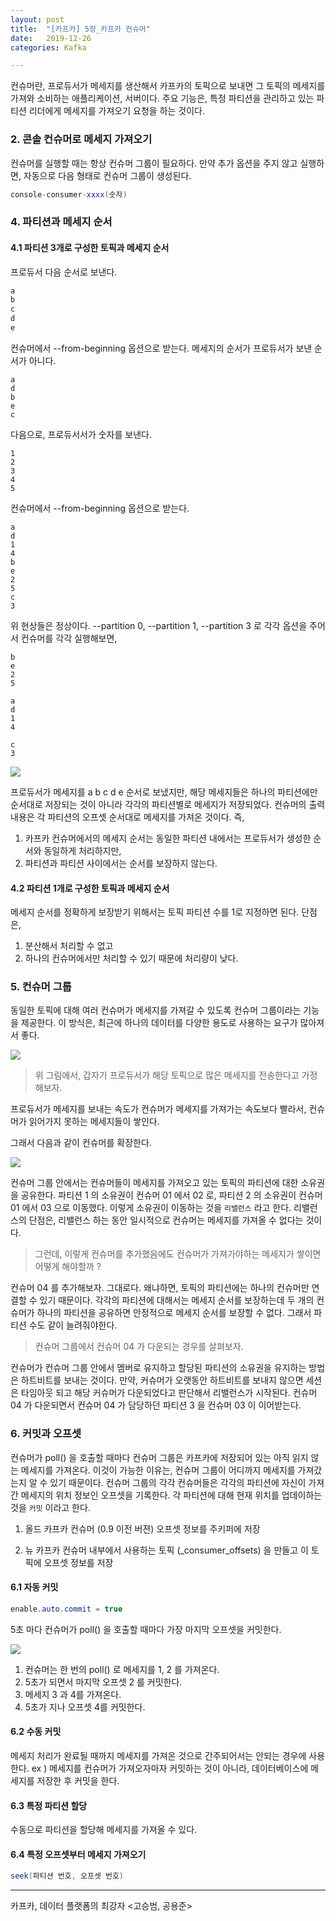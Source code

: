 ```yaml
---
layout: post
title:  "[카프카] 5장_카프카 컨슈머"
date:   2019-12-26
categories: Kafka

---
```


컨슈머란, 프로듀서가 메세지를 생산해서 카프카의 토픽으로 보내면 그 토픽의 메세지를 가져와 소비하는 애플리케이션, 서버이다.
주요 기능은, 특정 파티션을 관리하고 있는 파티션 리더에게 메세지를 가져오기 요청을 하는 것이다.

### 2. 콘솔 컨슈머로 메세지 가져오기

컨슈머를 실행할 때는 항상 컨슈머 그룹이 필요하다. 
만약 추가 옵션을 주지 않고 실행하면, 자동으로 다음 형태로 컨슈머 그룹이 생성된다.

```java
console-consumer-xxxx(숫자) 
```

### 4. 파티션과 메세지 순서

#### 4.1 파티션 3개로 구성한 토픽과 메세지 순서

프로듀서 다음 순서로 보낸다.

```java
a
b
c
d
e
```

컨슈머에서 --from-beginning 옵션으로 받는다. 
메세지의 순서가 프로듀서가 보낸 순서가 아니다.

```
a
d
b
e
c
```

다음으로, 프로듀서서가 숫자를 보낸다.

```
1
2
3
4
5
```

컨슈머에서 --from-beginning 옵션으로 받는다. 

```
a
d
1
4
b
e
2
5
c
3
```

위 현상들은 정상이다.
--partition 0, --partition 1, --partition 3 로 각각 옵션을 주어서 컨슈머를 각각 실행해보면,

```
b
e
2
5
```

```
a
d
1
4
```

```
c
3
```

![](/image/kafka_partition_message.png)

프로듀서가 메세지를 a b c d e 순서로 보냈지만, 해당 메세지들은 하나의 파티션에만 순서대로 저장되는 것이 아니라 각각의 파티션별로 메세지가 저장되었다. 
컨슈머의 출력 내용은 각 파티션의 오프셋 순서대로 메세지를 가져온 것이다. 즉,

1. 카프카 컨슈머에서의 메세지 순서는 동일한 파티션 내에서는 프로듀서가 생성한 순서와 동일하게 처리하지만, 
2. 파티션과 파티션 사이에서는 순서를 보장하지 않는다.

#### 4.2 파티션 1개로 구성한 토픽과 메세지 순서

메세지 순서를 정확하게 보장받기 위해서는 토픽 파티션 수를 1로 지정하면 된다.
단점은, 

1. 분산해서 처리할 수 없고 
2. 하나의 컨슈머에서만 처리할 수 있기 때문에 처리량이 낮다.

### 5. 컨슈머 그룹

동일한 토픽에 대해 여러 컨슈머가 메세지를 가져갈 수 있도록 컨슈머 그룹이라는 기능을 제공한다. 
이 방식은, 최근에 하나의 데이터를 다양한 용도로 사용하는 요구가 많아져서 좋다.

![](/image/kafka_consumer_g01.png)

>  위 그림에서, 갑자기 프로듀서가 해당 토픽으로 많은 메세지를 전송한다고 가정해보자. 

프로듀서가 메세지를 보내는 속도가 컨슈머가 메세지를 가져가는 속도보다 빨라서, 컨슈머가 읽어가지 못하는 메세지들이 쌓인다.

그래서 다음과 같이 컨슈머를 확장한다.

![](/image/kafka_consumer_g02.png)

컨슈머 그룹 안에서는 컨슈머들이 메세지를 가져오고 있는 토픽의 파티션에 대한 소유권을 공유한다. 
파티션 1 의 소유권이 컨슈머 01 에서 02 로, 파티션 2 의 소유권이 컨슈머 01 에서 03 으로 이동했다.
이렇게 소유권이 이동하는 것을 `리밸런스` 라고 한다.
리밸런스의 단점은, 리밸런스 하는 동안 일시적으로 컨슈머는 메세지를 가져올 수 없다는 것이다.

> 그런데, 이렇게 컨슈머를 추가했음에도 컨슈머가 가져가야하는 메세지가 쌓이면 어떻게 해야할까 ?

컨슈머 04 를 추가해보자. 그대로다.
왜냐하면, 토픽의 파티션에는 하나의 컨슈머만 연결할 수 있기 때문이다. 각각의 파티션에 대해서는 메세지 순서를 보장하는데 두 개의 컨슈머가 하나의 파티션을 공유하면 안정적으로 메세지 순서를 보장할 수 없다.
그래서 파티션 수도 같이 늘려줘야한다.

>  컨슈머 그룹에서 컨슈머 04 가 다운되는 경우를 살펴보자.

컨슈머가 컨슈머 그룹 안에서 멤버로 유지하고 할당된 파티션의 소유권을 유지하는 방법은 하트비트를 보내는 것이다. 
만약, 커슈머가 오랫동안 하트비트를 보내지 않으면 세션은 타임아웃 되고 해당 커슈머가 다운되었다고 판단해서 리밸런스가 시작된다.
컨슈머 04 가 다운되면서 컨슈머 04 가 담당하던 파티션 3 을 컨슈머 03 이 이어받는다. 

### 6. 커밋과 오프셋

컨슈머가 poll() 을 호출할 때마다 컨슈머 그룹은 카프카에 저장되어 있는 아직 읽지 않는 메세지를 가져온다. 
이것이 가능한 이유는, 컨슈머 그룹이 어디까지 메세지를 가져갔는지 알 수 있기 때문이다.
컨슈머 그룹의 각각 컨슈머들은 각각의 파티션에 자신이 가져간 메세지의 위치 정보인 오프셋을 기록한다.
각 파티션에 대해 현재 위치를 업데이하는 것을 `커밋` 이라고 한다.

1. 올드 카프카 컨슈머 (0.9 이전 버젼)
   오프셋 정보를 주키퍼에 저장

2. 뉴 카프카 컨슈머 
   내부에서 사용하는 토픽 (_consumer_offsets) 을 만들고 이 토픽에 오프셋 정보를 저장

#### 6.1 자동 커밋

```java
enable.auto.commit = true
```

5초 마다 컨슈머가 poll() 을 호출할 때마다 가장 마지막 오프셋을 커밋한다. 

![](/image/kafka_auto_commit.png)

1. 컨슈머는 한 번의 poll() 로 메세지를 1, 2 를 가져온다.
2. 5초가 되면서 마지막 오프셋 2 를 커밋한다.
3. 메세지 3 과 4를 가져온다.
4. 5초가 지나 오프셋 4를 커밋한다.

#### 6.2 수동 커밋

메세지 처리가 완료될 때까지 메세지를 가져온 것으로 간주되어서는 안되는 경우에 사용한다. 
ex ) 메세지를 컨슈머가 가져오자마자 커밋하는 것이 아니라, 데이터베이스에 메세지를 저장한 후 커밋을 한다.

#### 6.3 특정 파티션 할당

수동으로 파티션을 할당해 메세지를 가져올 수 있다. 

#### 6.4 특정 오프셋부터 메세지 가져오기

```java
seek(파티션 번호, 오프셋 번호)
```

---

카프카, 데이터 플랫폼의 최강자 <고승범, 공용준>
